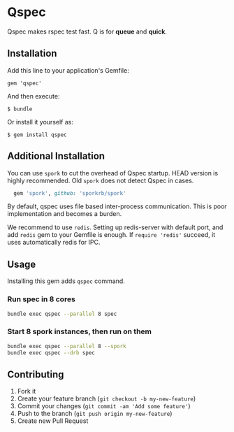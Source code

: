 # Qspec

Qspec makes rspec test fast.  Q is for **queue** and **quick**.

## Installation

Add this line to your application's Gemfile:

    gem 'qspec'

And then execute:

    $ bundle

Or install it yourself as:

    $ gem install qspec

## Additional Installation

You can use `spork` to cut the overhead of Qspec startup.
HEAD version is highly recommended.  Old `spork` does not detect Qspec in cases.

```ruby
  gem 'spork', github: 'sporkrb/spork'
```

By default, qspec uses file based inter-process communication.
This is poor implementation and becomes a burden.

We recommend to use `redis`.  Setting up redis-server with default port, and add `redis` gem to your Gemfile is enough.
If `require 'redis'` succeed, it uses automatically redis for IPC.

## Usage

Installing this gem adds `qspec` command.

### Run spec in 8 cores

```sh
bundle exec qspec --parallel 8 spec
```

### Start 8 spork instances, then run on them

```sh
bundle exec qspec --parallel 8 --spork
bundle exec qspec --drb spec
```

## Contributing

1. Fork it
2. Create your feature branch (`git checkout -b my-new-feature`)
3. Commit your changes (`git commit -am 'Add some feature'`)
4. Push to the branch (`git push origin my-new-feature`)
5. Create new Pull Request
